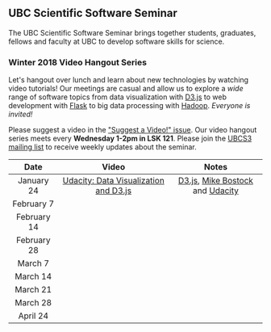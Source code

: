 ## UBC Scientific Software Seminar

The UBC Scientific Software Seminar brings together students, graduates, fellows and faculty at UBC to develop software skills for science.

### Winter 2018 Video Hangout Series

Let's hangout over lunch and learn about new technologies by watching video tutorials! Our meetings are casual and allow us to explore a *wide* range of software topics from data visualization with [D3.js](https://d3js.org/) to web development with [Flask](http://flask.pocoo.org/) to big data processing with [Hadoop](http://hadoop.apache.org/). *Everyone is invited!*

Please suggest a video in the ["Suggest a Video!" issue](https://github.com/ubcs3/2018-Winter-VHS/issues/1). Our video hangout series meets every **Wednesday 1-2pm in LSK 121**. Please join the [UBCS3 mailing list](https://ubc.ca1.qualtrics.com/jfe/form/SV_6VCa1EYL5xjlUQ5) to receive weekly updates about the seminar.

| Date | Video | Notes |
| :---: | :---: | :---: |
| January 24 | [Udacity: Data Visualization and D3.js](https://www.youtube.com/watch?v=mfLklbVU7r0&list=PLAwxTw4SYaPmN67oPL09hz8-JUwQ5Aqci) | [D3.js](https://d3js.org/), [Mike Bostock](https://bl.ocks.org/mbostock) and [Udacity](https://www.udacity.com/) |
| February 7 | | |
| February 14 | | |
| February 28 | | |
| March 7 | | |
| March 14 | | |
| March 21 | |
| March 28 | | |
| April 24 | | |
